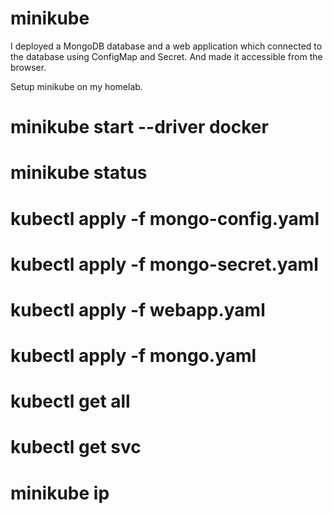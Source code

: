 # minikube

I deployed a MongoDB database and a web application which connected to the database using ConfigMap and Secret.
And made it accessible from the browser.

Setup minikube on my homelab.
# minikube start --driver docker
# minikube status

# kubectl apply -f mongo-config.yaml
# kubectl apply -f mongo-secret.yaml
# kubectl apply -f webapp.yaml
# kubectl apply -f mongo.yaml 

# kubectl get all

# kubectl get svc
# minikube ip
